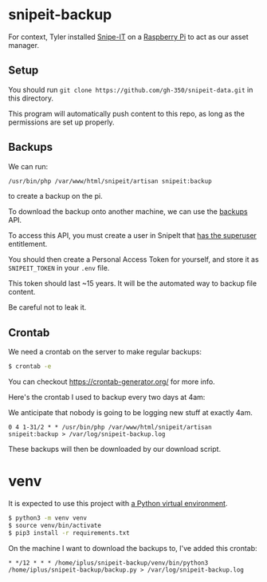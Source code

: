 # snipeit-backup

For context, Tyler installed [Snipe-IT](https://snipeitapp.com/) on a [Raspberry Pi](https://www.raspberrypi.com/) to act as our asset manager.

## Setup

You should run `git clone https://github.com/gh-350/snipeit-data.git` in this directory.

This program will automatically push content to this repo, as long as the permissions are set up properly.

## Backups 

We can run:

```bash
/usr/bin/php /var/www/html/snipeit/artisan snipeit:backup
```

to create a backup on the pi.

To download the backup onto another machine, we can use the [backups](https://snipe-it.readme.io/reference/backups-1) API.

To access this API, you must create a user in SnipeIt that [has the superuser](https://github.com/snipe/snipe-it/blob/6c85ba3495a005be6a413e014c51b25a820db31a/routes/web.php#L180) entitlement.

You should then create a Personal Access Token for yourself, and store it as `SNIPEIT_TOKEN` in your `.env` file.

This token should last ~15 years. It will be the automated way to backup file content.

Be careful not to leak it.

## Crontab

We need a crontab on the server to make regular backups:

```bash
$ crontab -e
```

You can checkout <https://crontab-generator.org/> for more info.

Here's the crontab I used to backup every two days at 4am:

We anticipate that nobody is going to be logging new stuff at exactly 4am.

```cron
0 4 1-31/2 * * /usr/bin/php /var/www/html/snipeit/artisan snipeit:backup > /var/log/snipeit-backup.log
```

These backups will then be downloaded by our download script.

# venv

It is expected to use this project with [a Python virtual environment](https://docs.python.org/3/library/venv.html).

```bash
$ python3 -m venv venv
$ source venv/bin/activate
$ pip3 install -r requirements.txt
```

On the machine I want to download the backups to, I've added this crontab:

```cron
* */12 * * * /home/iplus/snipeit-backup/venv/bin/python3 /home/iplus/snipeit-backup/backup.py > /var/log/snipeit-backup.log
```

